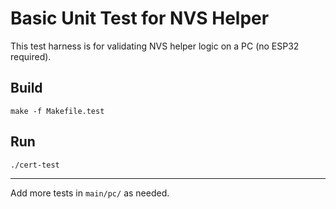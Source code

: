 # Basic Unit Test for NVS Helper

This test harness is for validating NVS helper logic on a PC (no ESP32 required).

## Build

    make -f Makefile.test

## Run

    ./cert-test

---

Add more tests in `main/pc/` as needed.
